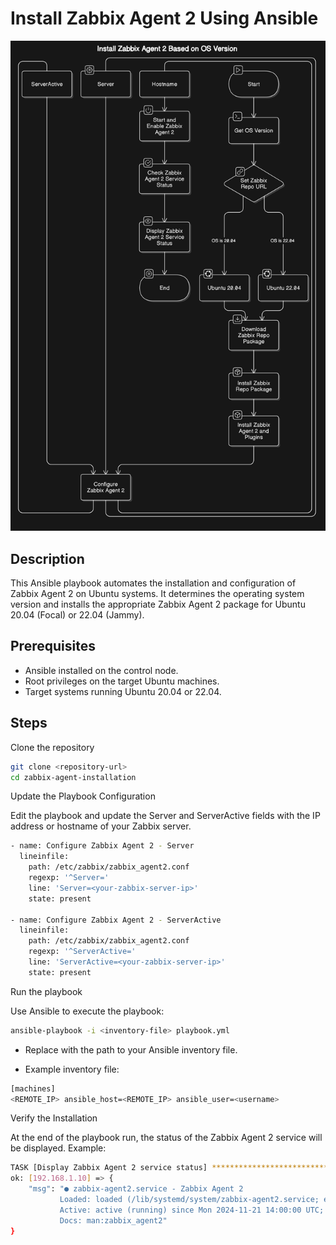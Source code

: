 # Install Zabbix Agent 2 Using Ansible

![alt text](images/image.png)

## Description

This Ansible playbook automates the installation and configuration of Zabbix Agent 2 on Ubuntu systems. It determines the operating system version and installs the appropriate Zabbix Agent 2 package for Ubuntu 20.04 (Focal) or 22.04 (Jammy).

## Prerequisites

+ Ansible installed on the control node.
+ Root privileges on the target Ubuntu machines.
+ Target systems running Ubuntu 20.04 or 22.04.

## Steps

Clone the repository

```bash
git clone <repository-url>
cd zabbix-agent-installation
```

Update the Playbook Configuration

Edit the playbook and update the Server and ServerActive fields with the IP address or hostname of your Zabbix server.

```bash
- name: Configure Zabbix Agent 2 - Server
  lineinfile:
    path: /etc/zabbix/zabbix_agent2.conf
    regexp: '^Server='
    line: 'Server=<your-zabbix-server-ip>'
    state: present

- name: Configure Zabbix Agent 2 - ServerActive
  lineinfile:
    path: /etc/zabbix/zabbix_agent2.conf
    regexp: '^ServerActive='
    line: 'ServerActive=<your-zabbix-server-ip>'
    state: present
```

Run the playbook

Use Ansible to execute the playbook:

```bash
ansible-playbook -i <inventory-file> playbook.yml
```

+ Replace <inventory-file> with the path to your Ansible inventory file.

+ Example inventory file:

```bash
[machines]
<REMOTE_IP> ansible_host=<REMOTE_IP> ansible_user=<username>
```

Verify the Installation

At the end of the playbook run, the status of the Zabbix Agent 2 service will be displayed. Example:

```bash
TASK [Display Zabbix Agent 2 service status] ************************************
ok: [192.168.1.10] => {
    "msg": "● zabbix-agent2.service - Zabbix Agent 2
           Loaded: loaded (/lib/systemd/system/zabbix-agent2.service; enabled; vendor preset: enabled)
           Active: active (running) since Mon 2024-11-21 14:00:00 UTC; 5min ago
           Docs: man:zabbix_agent2"
}
```